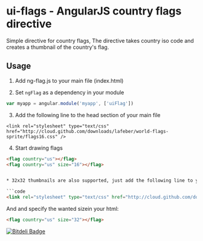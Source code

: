 ui-flags - AngularJS country flags directive
========

Simple directive for country flags,
The directive takes country iso code and creates a thumbnail of the country's flag.


## Usage
1. Add ng-flag.js to your main file (index.html)

2. Set `ngFlag` as a dependency in your module
  ```javascript
  var myapp = angular.module('myapp', ['uiFlag'])
  ```

3. Add the following line to the head section of your main file
  ```code
  <link rel="stylesheet" type="text/css" href="http://cloud.github.com/downloads/lafeber/world-flags-sprite/flags16.css" />
  ```

4. Start drawing flags
  ```html
  <flag country="us"></flag>
  <flag country="us" size="16"></flag>


* 32x32 thumbnails are also supported, just add the following line to your head:

```code
<link rel="stylesheet" type="text/css" href="http://cloud.github.com/downloads/lafeber/world-flags-sprite/flags32.css" />
```

And and specify the wanted sizein your html:
  ```html
  <flag country="us" size="32"></flag>
  ```


[![Bitdeli Badge](https://d2weczhvl823v0.cloudfront.net/asafdav/ng-flags/trend.png)](https://bitdeli.com/free "Bitdeli Badge")
